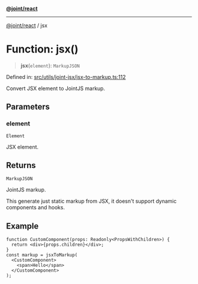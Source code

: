 [**@joint/react**](../README.md)

***

[@joint/react](../README.md) / jsx

# Function: jsx()

> **jsx**(`element`): `MarkupJSON`

Defined in: [src/utils/joint-jsx/jsx-to-markup.ts:112](https://github.com/samuelgja/joint/blob/main/packages/joint-react/src/utils/joint-jsx/jsx-to-markup.ts#L112)

Convert JSX element to JointJS markup.

## Parameters

### element

`Element`

JSX element.

## Returns

`MarkupJSON`

JointJS markup.

This generate just static markup from JSX, it doesn't support dynamic components and hooks.

## Example

```tsx
function CustomComponent(props: Readonly<PropsWithChildren>) {
  return <div>{props.children}</div>;
}
const markup = jsxToMarkup(
  <CustomComponent>
    <span>Hello</span>
  </CustomComponent>
);
```
